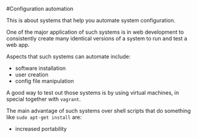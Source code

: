#Configuration automation

This is about systems that help you automate system configuration.

One of the major application of such systems is in web development to consistently
create many identical versions of a system to run and test a web app.

Aspects that such systems can automate include:

- software installation
- user creation
- config file manipulation

A good way to test out those systems is by using virtual machines,
in special together with `vagrant`.

The main advantage of such systems over shell scripts that do something like `sudo apt-get install` are:

- increased portability
